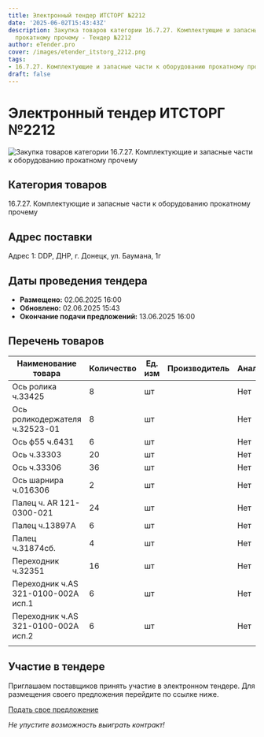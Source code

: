 ```yaml
---
title: Электронный тендер ИТСТОРГ №2212
date: '2025-06-02T15:43:43Z'
description: Закупка товаров категории 16.7.27. Комплектующие и запасные части к оборудованию
  прокатному прочему - Тендер №2212
author: eTender.pro
cover: /images/etender_itstorg_2212.png
tags:
- 16.7.27. Комплектующие и запасные части к оборудованию прокатному прочему
draft: false
---
```

# Электронный тендер ИТСТОРГ №2212

![Закупка товаров категории 16.7.27. Комплектующие и запасные части к оборудованию прокатному прочему](/images/etender_itstorg_2212.png)

## Категория товаров
16.7.27. Комплектующие и запасные части к оборудованию прокатному прочему

## Адрес поставки
Адрес 1: DDP, ДНР, г. Донецк, ул. Баумана, 1г

## Даты проведения тендера
- **Размещено:** 02.06.2025 16:00
- **Обновлено:** 02.06.2025 15:43
- **Окончание подачи предложений:** 13.06.2025 16:00

## Перечень товаров
| Наименование товара | Количество | Ед. изм | Производитель | Аналог |
|---------------------|------------|---------|---------------|--------|
| Ось ролика ч.33425 | 8 | шт |  | Нет |
| Ось роликодержателя ч.32523-01 | 8 | шт |  | Нет |
| Ось ф55 ч.6431 | 6 | шт |  | Нет |
| Ось ч.33303 | 20 | шт |  | Нет |
| Ось ч.33306 | 36 | шт |  | Нет |
| Ось шарнира ч.016306 | 2 | шт |  | Нет |
| Палец ч. AR 121-0300-021 | 24 | шт |  | Нет |
| Палец ч.13897А | 6 | шт |  | Нет |
| Палец ч.31874сб. | 4 | шт |  | Нет |
| Переходник ч.32351 | 16 | шт |  | Нет |
| Переходник ч.AS 321-0100-002А исп.1 | 6 | шт |  | Нет |
| Переходник ч.AS 321-0100-002А исп.2 | 6 | шт |  | Нет |
|  |  |  |  |  |

## Участие в тендере
Приглашаем поставщиков принять участие в электронном тендере. Для размещения своего предложения перейдите по ссылке ниже.

[Подать свое предложение](https://itstorg.ru/tender-2212?utm_source=etender)

*Не упустите возможность выиграть контракт!*